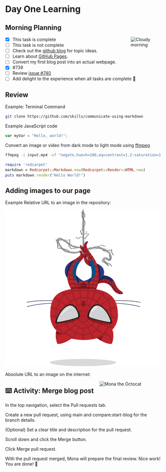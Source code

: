 # Day One Learning

## Morning Planning

<img alt="Cloudy morning" src="https://octodex.github.com/images/cloud.jpg" width="100" align="right">

- [x] This task is complete
- [ ] This task is not complete
- [ ] Check out the [github blog](https://github.blog/) for topic ideas.
- [ ] Learn about [GitHub Pages](https://skills.github.com/#first-day-on-github).
- [ ] Convert my first blog post into an actual webpage.
- [x] #739
- [ ] Review [issue #740](https://github.com/octo-org/octo-repo/issues/740)
- [ ] Add delight to the experience when all tasks are complete :tada:

## Review

Example: Terminal Command

```bash
git clone https://github.com/skills/communicate-using-markdown
```


Example JavaScript code

```js
var myVar = "Hello, world!";
```

Convert an image or video from dark mode to light mode using [ffmpeg](https://www.ffmpeg.org)

```bash
ffmpeg -i input.mp4 -vf "negate,hue=h=180,eq=contrast=1.2:saturation=1.1" output.mp4
```

```ruby
require 'redcarpet'
markdown = Redcarpet::Markdown.new(Redcarpet::Render::HTML.new)
puts markdown.render("Hello World!")
```

## Adding images to our page

Example
Relative URL to an image in the repository:

![Mona the Octocat](octospider.png)

Absolute URL to an image on the internet:

<img alt="Mona the Octocat" src="https://octodex.github.com/images/original.png" width="200" align="right">

## ⌨️ Activity: Merge blog post

In the top navigation, select the Pull requests tab.

Create a new pull request, using main and compare:start-blog for the branch details.

(Optional) Set a clear title and description for the pull request.

Scroll down and click the Merge button.

Click Merge pull request.

With the pull request merged, Mona will prepare the final review. Nice work! You are done! 🎉